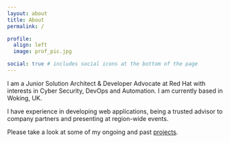 ```yaml
---
layout: about
title: About
permalink: /

profile:
  align: left
  image: prof_pic.jpg

social: true # includes social icons at the bottom of the page
---
```


I am a Junior Solution Architect & Developer Advocate at Red Hat with interests in Cyber Security, DevOps and Automation. I am currently based in Woking, UK.

I have experience in developing web applications, being a trusted advisor to company partners and presenting at region-wide events.

Please take a look at some of my ongoing and past [projects](https://akouao.github.io/projects/).